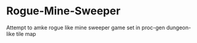 # Rogue-Mine-Sweeper
Attempt to amke rogue like mine sweeper game set in proc-gen dungeon-like tile map
